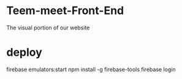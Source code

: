 # Teem-meet-Front-End
The visual portion of our website



# deploy
firebase emulators:start
npm install -g firebase-tools
firebase login
